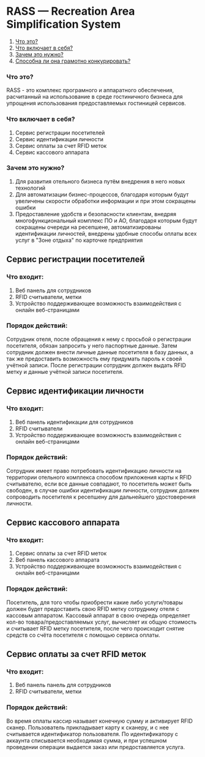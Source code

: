 # RASS — Recreation Area Simplification System
1.  <a href="#что-это">Что это?</a>
2.  <a href="#что-включает-в-себя">Что включает в себя?</a>
3.  <a href="#зачем-это-нужно">Зачем это нужно?</a>
4.  <a href="#способна-ли-она-грамотно-конкурировать">Способна ли она грамотно конкурировать?</a>


<p><a name="что-это?"></a></p>

### Что это?
RASS - это комплекс програмного и аппаратного обеспечения, расчитанный на использование в среде гостиничного бизнеса для упрощения использования предоставляемых гостиницей сервисов.

<p><a name="что-включает-в-себя"></a></p>

### Что включает в себя?
1.	Сервис регистрации посетителей
2.	Сервис идентификации личности
3.	Сервис оплаты за счет RFID меток
4.	Сервис кассового аппарата

<p><a name="зачем-это-нужно"></a></p>

### Зачем это нужно?
1.	Для развития отельного бизнеса путём внедрения в него новых технологий
2.	Для автоматизации бизнес-процессов, благодаря которым будут увеличены скорости обработки информации и при этом сокращены ошибки
3.	Предоставление удобств и безопасности клиентам, внедряя многофункциональный комплекс ПО и АО, благодаря которым будут сокращены очереди на ресепшене, автоматизированы идентификации личностей, внедрены удобные способы оплаты всех услуг в "Зоне отдыха" по карточке предприятия


## Сервис регистрации посетителей
### Что входит:
1.  Веб панель для сотрудников
2.  RFID считыватели, метки
3.  Устройство поддерживающее возможность взаимодействия с онлайн веб-страницами
### Порядок действий:
Сотрудник отеля, после обращения к нему с просьбой о регистрации посетителя, обязан запросить у него паспортные данные. Затем сотрудник должен внести личные данные посетителя в базу данных, а так же предоставить возможность ему придумать пароль к своей учётной записи. После регистрации сотрудник должен выдать RFID метку и данные учётной записи посетителя.

## Сервис идентификации личности
### Что входит:
1.  Веб панель идентификации для сотрудников
2.  RFID считыватели
3.  Устройство поддерживающее возможность взаимодействия с онлайн веб-страницами
### Порядок действий:
Сотрудник имеет право потребовать идентификацию личности на территории отельного комплекса способом приложения карты к RFID считывателю, если все данные совпадают, то посетитель может быть свободен, в случае ошибки идентификации личности, сотрудник должен сопроводить посетителя к ресепшену для дальнейшего удостоверения личности.

## Сервис кассового аппарата
### Что входит:
1.  Сервис оплаты за счет RFID меток
2.  Веб панель кассового аппарата
3.  Устройство поддерживающее возможность взаимодействия с онлайн веб-страницами
### Порядок действий:
Посетитель, для того чтобы приобрести какие либо услуги/товары должен будет предоставить свою RFID метку сотруднику отеля с кассовым аппаратом. Кассовый аппарат в свою очередь определяет кол-во товара/предоставляемых услуг, вычисляет их общую стоимость и считывает RFID метку посетителя, после чего происходит снятие средств со счёта посетителя с помощью сервиса оплаты.

## Сервис оплаты за счет RFID меток
### Что входит:
1.  Веб панель панель для сотрудников
2.  RFID считыватели, метки
### Порядок действий:
Во время оплаты кассир называет конечную сумму и активирует RFID сканер. Пользователь прикладывает карту к сканеру, и с нее считывается идентификатор пользователя. По идентификатору с аккаунта списывается необходимая сумма, и при успешном проведении операции выдается заказ или предоставляется услуга.
